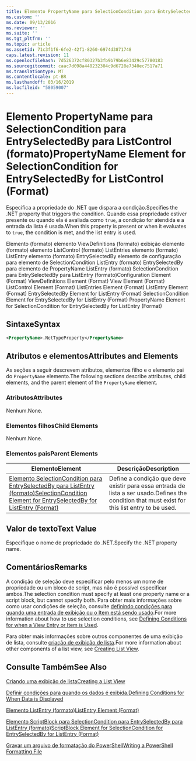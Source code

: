 ```yaml
---
title: Elemento PropertyName para SelectionCondition para EntrySelectedBy para ListControl (formato) | Microsoft Docs
ms.custom: ''
ms.date: 09/13/2016
ms.reviewer: ''
ms.suite: ''
ms.tgt_pltfrm: ''
ms.topic: article
ms.assetid: 71c3f1f6-6fe2-42f1-8260-6974d3871748
caps.latest.revision: 11
ms.openlocfilehash: 7d526372cf80327b3fb9b79b6e83429c57780183
ms.sourcegitcommit: caac7d098a448232304c9d6728e7340ec7517a71
ms.translationtype: MT
ms.contentlocale: pt-BR
ms.lasthandoff: 03/16/2019
ms.locfileid: "58059007"
---
```

# <a name="propertyname-element-for-selectioncondition-for-entryselectedby-for-listcontrol-format"></a><span data-ttu-id="3fc64-102">Elemento PropertyName para SelectionCondition para EntrySelectedBy para ListControl (formato)</span><span class="sxs-lookup"><span data-stu-id="3fc64-102">PropertyName Element for SelectionCondition for EntrySelectedBy for ListControl (Format)</span></span>

<span data-ttu-id="3fc64-103">Especifica a propriedade do .NET que dispara a condição.</span><span class="sxs-lookup"><span data-stu-id="3fc64-103">Specifies the .NET property that triggers the condition.</span></span> <span data-ttu-id="3fc64-104">Quando essa propriedade estiver presente ou quando ela é avaliada como `true`, a condição for atendida e a entrada da lista é usada.</span><span class="sxs-lookup"><span data-stu-id="3fc64-104">When this property is present or when it evaluates to `true`, the condition is met, and the list entry is used.</span></span>

<span data-ttu-id="3fc64-105">Elemento (formato) elemento ViewDefinitions (formato) exibição elemento (formato) elemento ListControl (formato) ListEntries elemento (formato) ListEntry elemento (formato) EntrySelectedBy elemento de configuração para elemento de SelectionCondition ListEntry (formato) EntrySelectedBy para elemento de PropertyName ListEntry (formato) SelectionCondition para EntrySelectedBy para ListEntry (formato)</span><span class="sxs-lookup"><span data-stu-id="3fc64-105">Configuration Element (Format) ViewDefinitions Element (Format) View Element (Format) ListControl Element (Format) ListEntries Element (Format) ListEntry Element (Format) EntrySelectedBy Element for ListEntry (Format) SelectionCondition Element for EntrySelectedBy for ListEntry (Format) PropertyName Element for SelectionCondition for EntrySelectedBy for ListEntry (Format)</span></span>

## <a name="syntax"></a><span data-ttu-id="3fc64-106">Sintaxe</span><span class="sxs-lookup"><span data-stu-id="3fc64-106">Syntax</span></span>

```xml
<PropertyName>.NetTypeProperty</PropertyName>
```

## <a name="attributes-and-elements"></a><span data-ttu-id="3fc64-107">Atributos e elementos</span><span class="sxs-lookup"><span data-stu-id="3fc64-107">Attributes and Elements</span></span>

<span data-ttu-id="3fc64-108">As seções a seguir descrevem atributos, elementos filho e o elemento pai do `PropertyName` elemento.</span><span class="sxs-lookup"><span data-stu-id="3fc64-108">The following sections describe attributes, child elements, and the parent element of the `PropertyName` element.</span></span>

### <a name="attributes"></a><span data-ttu-id="3fc64-109">Atributos</span><span class="sxs-lookup"><span data-stu-id="3fc64-109">Attributes</span></span>

<span data-ttu-id="3fc64-110">Nenhum.</span><span class="sxs-lookup"><span data-stu-id="3fc64-110">None.</span></span>

### <a name="child-elements"></a><span data-ttu-id="3fc64-111">Elementos filhos</span><span class="sxs-lookup"><span data-stu-id="3fc64-111">Child Elements</span></span>

<span data-ttu-id="3fc64-112">Nenhum.</span><span class="sxs-lookup"><span data-stu-id="3fc64-112">None.</span></span>

### <a name="parent-elements"></a><span data-ttu-id="3fc64-113">Elementos pais</span><span class="sxs-lookup"><span data-stu-id="3fc64-113">Parent Elements</span></span>

|<span data-ttu-id="3fc64-114">Elemento</span><span class="sxs-lookup"><span data-stu-id="3fc64-114">Element</span></span>|<span data-ttu-id="3fc64-115">Descrição</span><span class="sxs-lookup"><span data-stu-id="3fc64-115">Description</span></span>|
|-------------|-----------------|
|[<span data-ttu-id="3fc64-116">Elemento SelectionCondition para EntrySelectedBy para ListEntry (formato)</span><span class="sxs-lookup"><span data-stu-id="3fc64-116">SelectionCondition Element for EntrySelectedBy for ListEntry (Format)</span></span>](./selectioncondition-element-for-entryselectedby-for-listcontrol-format.md)|<span data-ttu-id="3fc64-117">Define a condição que deve existir para essa entrada de lista a ser usado.</span><span class="sxs-lookup"><span data-stu-id="3fc64-117">Defines the condition that must exist for this list entry to be used.</span></span>|

## <a name="text-value"></a><span data-ttu-id="3fc64-118">Valor de texto</span><span class="sxs-lookup"><span data-stu-id="3fc64-118">Text Value</span></span>

<span data-ttu-id="3fc64-119">Especifique o nome de propriedade do .NET.</span><span class="sxs-lookup"><span data-stu-id="3fc64-119">Specify the .NET property name.</span></span>

## <a name="remarks"></a><span data-ttu-id="3fc64-120">Comentários</span><span class="sxs-lookup"><span data-stu-id="3fc64-120">Remarks</span></span>

<span data-ttu-id="3fc64-121">A condição de seleção deve especificar pelo menos um nome de propriedade ou um bloco de script, mas não é possível especificar ambos.</span><span class="sxs-lookup"><span data-stu-id="3fc64-121">The selection condition must specify at least one property name or a script block, but cannot specify both.</span></span> <span data-ttu-id="3fc64-122">Para obter mais informações sobre como usar condições de seleção, consulte [definindo condições para quando uma entrada de exibição ou o Item está sendo usado](./defining-conditions-for-displaying-data.md).</span><span class="sxs-lookup"><span data-stu-id="3fc64-122">For more information about how to use selection conditions, see [Defining Conditions for when a View Entry or Item is Used](./defining-conditions-for-displaying-data.md).</span></span>

<span data-ttu-id="3fc64-123">Para obter mais informações sobre outros componentes de uma exibição de lista, consulte [criação de exibição de lista](./creating-a-list-view.md).</span><span class="sxs-lookup"><span data-stu-id="3fc64-123">For more information about other components of a list view, see [Creating List View](./creating-a-list-view.md).</span></span>

## <a name="see-also"></a><span data-ttu-id="3fc64-124">Consulte Também</span><span class="sxs-lookup"><span data-stu-id="3fc64-124">See Also</span></span>

[<span data-ttu-id="3fc64-125">Criando uma exibição de lista</span><span class="sxs-lookup"><span data-stu-id="3fc64-125">Creating a List View</span></span>](./creating-a-list-view.md)

[<span data-ttu-id="3fc64-126">Definir condições para quando os dados é exibida.</span><span class="sxs-lookup"><span data-stu-id="3fc64-126">Defining Conditions for When Data is Displayed</span></span>](./defining-conditions-for-displaying-data.md)

[<span data-ttu-id="3fc64-127">Elemento ListEntry (formato)</span><span class="sxs-lookup"><span data-stu-id="3fc64-127">ListEntry Element (Format)</span></span>](./listentry-element-for-listcontrol-format.md)

[<span data-ttu-id="3fc64-128">Elemento ScriptBlock para SelectionCondition para EntrySelectedBy para ListEntry (formato)</span><span class="sxs-lookup"><span data-stu-id="3fc64-128">ScriptBlock Element for SelectionCondition for EntrySelectedBy for ListEntry (Format)</span></span>](./scriptblock-element-for-selectioncondition-for-entryselectedby-for-listcontrol-format.md)

[<span data-ttu-id="3fc64-129">Gravar um arquivo de formatação do PowerShell</span><span class="sxs-lookup"><span data-stu-id="3fc64-129">Writing a PowerShell Formatting File</span></span>](./writing-a-powershell-formatting-file.md)
